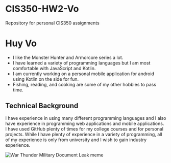 # CIS350-HW2-Vo
Repository for personal CIS350 assignments

# Huy Vo
- I like the Monster Hunter and Armorcore series a lot.
- I have learned a variety of programming languages but I am most comfortable with JavaScript and Kotlin.
- I am currently working on a personal mobile application for android using Kotlin on the side for fun.
- Fishing, reading, and cooking are some of my other hobbies to pass time.

## Technical Background
I have experience in using many different programming languages and I also have experience in programming web applications and mobile applications. I have used GitHub plenty of times for my college courses and for personal projects. While I have plenty of experience in a variety of programming, all of my experience is only from university and I wish to gain industry experience. 

![War Thunder Military Document Leak meme](https://i.redd.it/meme-of-the-day-war-thunder-military-document-leaks-v0-bt89qgw5phlb1.jpg?s=e42a0ef530de679e788a918bf4cb90deb028f4f6)